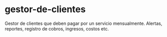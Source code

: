 # gestor-de-clientes
Gestor de clientes que deben pagar por un servicio mensualmente. Alertas, reportes, registro de cobros, ingresos, costos etc.
